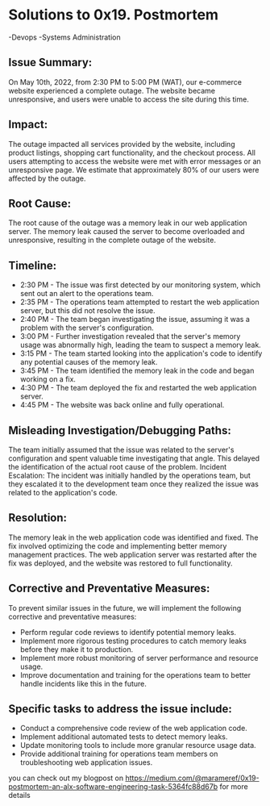 # Solutions to 0x19. Postmortem
-Devops
-Systems Administration

## Issue Summary:
 On May 10th, 2022, from 2:30 PM to 5:00 PM (WAT), our e-commerce website experienced a complete outage. The website became unresponsive, and users were unable to access the site during this time.
## Impact:
 The outage impacted all services provided by the website, including product listings, shopping cart functionality, and the checkout process. All users attempting to access the website were met with error messages or an unresponsive page. We estimate that approximately 80% of our users were affected by the outage.
## Root Cause:
 The root cause of the outage was a memory leak in our web application server. The memory leak caused the server to become overloaded and unresponsive, resulting in the complete outage of the website.
## Timeline:
-	2:30 PM - The issue was first detected by our monitoring system, which sent out an alert to the operations team.
-	2:35 PM - The operations team attempted to restart the web application server, but this did not resolve the issue.
-	2:40 PM - The team began investigating the issue, assuming it was a problem with the server's configuration.
-	3:00 PM - Further investigation revealed that the server's memory usage was abnormally high, leading the team to suspect a memory leak.
-	3:15 PM - The team started looking into the application's code to identify any potential causes of the memory leak.
-	3:45 PM - The team identified the memory leak in the code and began working on a fix.
-	4:30 PM - The team deployed the fix and restarted the web application server.
-	4:45 PM - The website was back online and fully operational.
## Misleading Investigation/Debugging Paths:
 The team initially assumed that the issue was related to the server's configuration and spent valuable time investigating that angle. This delayed the identification of the actual root cause of the problem.
Incident Escalation: The incident was initially handled by the operations team, but they escalated it to the development team once they realized the issue was related to the application's code.
## Resolution:
 The memory leak in the web application code was identified and fixed. The fix involved optimizing the code and implementing better memory management practices. The web application server was restarted after the fix was deployed, and the website was restored to full functionality.
## Corrective and Preventative Measures:
 To prevent similar issues in the future, we will implement the following corrective and preventative measures:
-	Perform regular code reviews to identify potential memory leaks.
-	Implement more rigorous testing procedures to catch memory leaks before they make it to production.
-	Implement more robust monitoring of server performance and resource usage.
-	Improve documentation and training for the operations team to better handle incidents like this in the future.
## Specific tasks to address the issue include:
-	Conduct a comprehensive code review of the web application code.
-	Implement additional automated tests to detect memory leaks.
-	Update monitoring tools to include more granular resource usage data.
-	Provide additional training for operations team members on troubleshooting web application issues.

you can check out my blogpost on https://medium.com/@marameref/0x19-postmortem-an-alx-software-engineering-task-5364fc88d67b for more details
